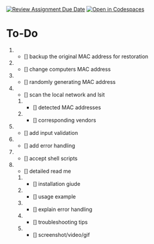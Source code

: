 [![Review Assignment Due Date](https://classroom.github.com/assets/deadline-readme-button-22041afd0340ce965d47ae6ef1cefeee28c7c493a6346c4f15d667ab976d596c.svg)](https://classroom.github.com/a/tp86o73G)
[![Open in Codespaces](https://classroom.github.com/assets/launch-codespace-2972f46106e565e64193e422d61a12cf1da4916b45550586e14ef0a7c637dd04.svg)](https://classroom.github.com/open-in-codespaces?assignment_repo_id=17754093)

# To-Do 
1. - [] backup the original MAC address for restoration 
2. - [] change computers MAC address 
3. - [] randomly generating MAC address 
4. - [] scan the local network and lsit 
    1. - [] detected MAC addresses 
    2. - [] corresponding vendors 
5. - [] add input validation 
6. - [] add error handling 
7. - [] accept shell scripts 
8. - [] detailed read me 
    1. - [] installation giude 
    2. - [] usage example 
    3. - [] explain error handling 
    4. - [] troubleshooting tips 
    5. - [] screenshot/video/gif 